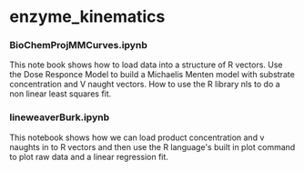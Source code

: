 # enzyme_kinematics #
### BioChemProjMMCurves.ipynb ###
This note book shows how to load data into a structure of R vectors. Use the Dose Responce Model to build a 
Michaelis Menten model with substrate concentration and V naught vectors. How to use the R library nls to do a non linear least squares fit.

### lineweaverBurk.ipynb ###
This notebook shows how we can load product concentration and v naughts in to R vectors and then use the R language's built in plot command to plot raw data and a linear regression fit. 
